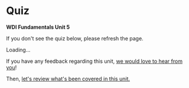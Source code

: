 # Quiz

**WDI Fundamentals Unit 5**

If you don't see the quiz below, please refresh the page.

Loading...

If you have any feedback regarding this unit, [we would love to hear from you](https://ga-immersives.typeform.com/to/Z1CLpI)!

Then, [let's review what's been covered in this unit.](layout-basics-cheatsheet.md)

